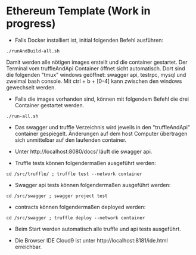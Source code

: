 # Ethereum Template (Work in progress)

* Falls Docker installiert ist, initial folgenden Befehl ausführen: 


```
./runAndBuild-all.sh
```

Damit werden alle nötigen images erstellt und die container gestartet. Der Terminal vom truffleAndApi Container öffnet sicht automatisch. Dort sind die folgenden "tmux" windows geöffnet: swagger api, testrpc, mysql und zweimal bash console. Mit ctrl + b + [0-4] kann zwischen den windows gewechselt werden.

* Falls die images vorhanden sind, können mit folgendem Befehl die drei Container gestartet werden.

```
./run-all.sh
```

* Das swagger und truffle Verzeichnis wird jeweils in den "truffleAndApi" container gespiegelt. Änderungen auf dem host Computer übertragen sich unmittelbar auf den laufenden container.

* Unter http://localhost:8080/docs/ läuft die swagger api. 

* Truffle tests können folgendermaßen ausgeführt werden:

```
cd /src/truffle/ ; truffle test --network container
```

* Swagger api tests können folgendermaßen ausgeführt werden:

```
cd /src/swagger ; swagger project test
```

* contracts können folgendermaßen deployed werden:

~~~
cd /src/swagger ; truffle deploy --network container
~~~

* Beim Start werden automatisch alle truffle und api tests ausgeführt. 

* Die Browser IDE Cloud9 ist unter http://localhost:8181/ide.html erreichbar. 